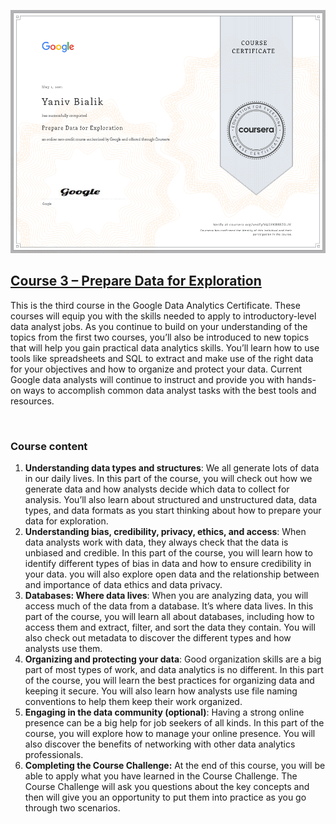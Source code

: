 ![](certificate.PNG)


## [Course 3 – Prepare Data for Exploration](https://www.coursera.org/learn/data-preparation?specialization=google-data-analytics)

This is the third course in the Google Data Analytics Certificate. These courses will equip you with the skills needed to apply to introductory-level data analyst jobs. As you continue to build on your understanding of the topics from the first two courses, you’ll also be introduced to new topics that will help you gain practical data analytics skills. You’ll learn how to use tools like spreadsheets and SQL to extract and make use of the right data for your objectives and how to organize and protect your data. Current Google data analysts will continue to instruct and provide you with hands-on ways to accomplish common data analyst tasks with the best tools and resources.

&nbsp;

### Course content

1. **Understanding data types and structures**: We all generate lots of data in our daily lives. In this part of the course, you will check out how we generate data and how analysts decide which data to collect for analysis. You’ll also learn about structured and unstructured data, data types, and data formats as you start thinking about how to prepare your data for exploration.
2. **Understanding bias, credibility, privacy, ethics, and access**: When data analysts work with data, they always check that the data is unbiased and credible. In this part of the course, you will learn how to identify different types of bias in data and how to ensure credibility in your data. you will also explore open data and the relationship between and importance of data ethics and data privacy.
3. **Databases: Where data lives**: When you are analyzing data, you will access much of the data from a database. It’s where data lives. In this part of the course, you will learn all about databases, including how to access them and extract, filter, and sort the data they contain. You will also check out metadata to discover the different types and how analysts use them.
4. **Organizing and protecting your data**: Good organization skills are a big part of most types of work, and data analytics is no different. In this part of the course, you will learn the best practices for organizing data and keeping it secure. You will also learn how analysts use file naming conventions to help them keep their work organized.
5. **Engaging in the data community (optional)**: Having a strong online presence can be a big help for job seekers of all kinds. In this part of the course, you will explore how to manage your online presence. You will also discover the benefits of networking with other data analytics professionals.
6. **Completing the C​ourse Challenge:** At the end of this course, you will be able to apply what you have learned in the Course Challenge. The Course Challenge will ask you questions about the key concepts and then will give you an opportunity to put them into practice as you go through two scenarios.
